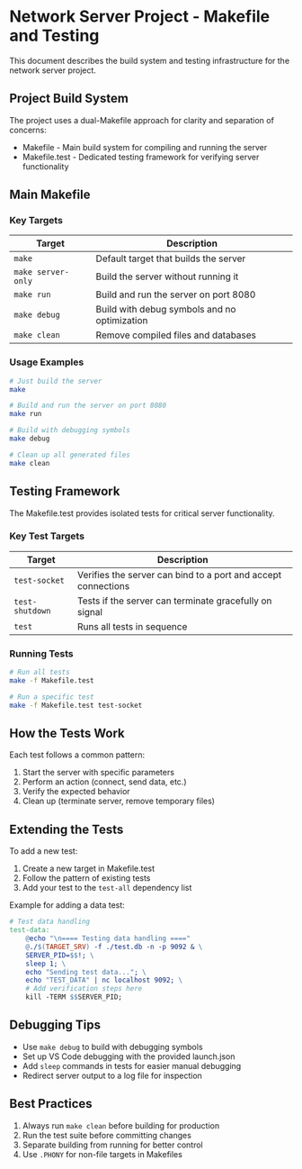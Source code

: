 # Network Server Project - Makefile and Testing

This document describes the build system and testing infrastructure for the network server project.

## Project Build System

The project uses a dual-Makefile approach for clarity and separation of concerns:

- Makefile - Main build system for compiling and running the server
- Makefile.test - Dedicated testing framework for verifying server functionality

## Main Makefile

### Key Targets

| Target | Description |
|--------|-------------|
| `make` | Default target that builds the server |
| `make server-only` | Build the server without running it |
| `make run` | Build and run the server on port 8080 |
| `make debug` | Build with debug symbols and no optimization |
| `make clean` | Remove compiled files and databases |

### Usage Examples

```bash
# Just build the server
make

# Build and run the server on port 8080
make run

# Build with debugging symbols
make debug

# Clean up all generated files
make clean
```

## Testing Framework

The Makefile.test provides isolated tests for critical server functionality.

### Key Test Targets

| Target | Description |
|--------|-------------|
| `test-socket` | Verifies the server can bind to a port and accept connections |
| `test-shutdown` | Tests if the server can terminate gracefully on signal |
| `test` | Runs all tests in sequence |

### Running Tests

```bash
# Run all tests
make -f Makefile.test

# Run a specific test
make -f Makefile.test test-socket
```

## How the Tests Work

Each test follows a common pattern:

1. Start the server with specific parameters
2. Perform an action (connect, send data, etc.)
3. Verify the expected behavior
4. Clean up (terminate server, remove temporary files)

## Extending the Tests

To add a new test:

1. Create a new target in Makefile.test
2. Follow the pattern of existing tests
3. Add your test to the `test-all` dependency list

Example for adding a data test:

```makefile
# Test data handling
test-data:
	@echo "\n==== Testing data handling ===="
	@./$(TARGET_SRV) -f ./test.db -n -p 9092 & \
	SERVER_PID=$$!; \
	sleep 1; \
	echo "Sending test data..."; \
	echo "TEST_DATA" | nc localhost 9092; \
	# Add verification steps here
	kill -TERM $$SERVER_PID;
```

## Debugging Tips

- Use `make debug` to build with debugging symbols
- Set up VS Code debugging with the provided launch.json
- Add `sleep` commands in tests for easier manual debugging
- Redirect server output to a log file for inspection

## Best Practices

1. Always run `make clean` before building for production
2. Run the test suite before committing changes
3. Separate building from running for better control
4. Use `.PHONY` for non-file targets in Makefiles
